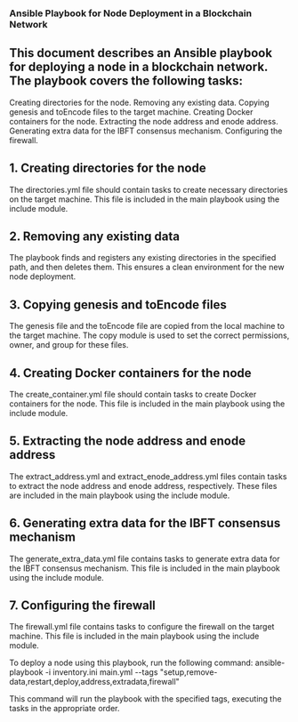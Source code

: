 

### Ansible Playbook for Node Deployment in a Blockchain Network
## This document describes an Ansible playbook for deploying a node in a blockchain network. The playbook covers the following tasks:

Creating directories for the node.
Removing any existing data.
Copying genesis and toEncode files to the target machine.
Creating Docker containers for the node.
Extracting the node address and enode address.
Generating extra data for the IBFT consensus mechanism.
Configuring the firewall.

## 1. Creating directories for the node
The directories.yml file should contain tasks to create necessary directories on the target machine. This file is included in the main playbook using the include module.

## 2. Removing any existing data
The playbook finds and registers any existing directories in the specified path, and then deletes them. This ensures a clean environment for the new node deployment.

## 3. Copying genesis and toEncode files
The genesis file and the toEncode file are copied from the local machine to the target machine. The copy module is used to set the correct permissions, owner, and group for these files.

## 4. Creating Docker containers for the node
The create_container.yml file should contain tasks to create Docker containers for the node. This file is included in the main playbook using the include module.

## 5. Extracting the node address and enode address
The extract_address.yml and extract_enode_address.yml files contain tasks to extract the node address and enode address, respectively. These files are included in the main playbook using the include module.

## 6. Generating extra data for the IBFT consensus mechanism
The generate_extra_data.yml file contains tasks to generate extra data for the IBFT consensus mechanism. This file is included in the main playbook using the include module.

## 7. Configuring the firewall
The firewall.yml file contains tasks to configure the firewall on the target machine. This file is included in the main playbook using the include module.

To deploy a node using this playbook, run the following command:
    ansible-playbook -i inventory.ini main.yml --tags "setup,remove-data,restart,deploy,address,extradata,firewall"
    
This command will run the playbook with the specified tags, executing the tasks in the appropriate order.
